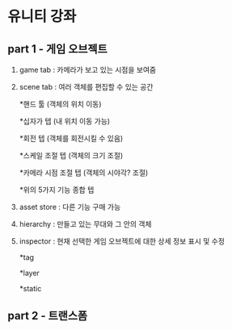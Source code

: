 유니티 강좌
===========

part 1 - 게임 오브젝트
--------------------

1. game tab : 카메라가 보고 있는 시점을 보여줌
   
2. scene tab : 여러 객체를 편집할 수 있는 공간
   
   *핸드 툴 (객체의 위치 이동)
   
   *십자가 텝 (내 위치 이동 가능)

   *회전 텝 (객체를 회전시킬 수 있음)

   *스케일 조절 텝 (객체의 크기 조절)

   *카메라 시점 조절 텝 (객체의 시야각? 조절)

   *위의 5가지 기능 종합 텝

3. asset store : 다른 기능 구매 가능
   
4. hierarchy : 만들고 있는 무대와 그 안의 객체
   
5. inspector : 현재 선택한 게임 오브젝트에 대한 상세 정보 표시 및 수정
    
    *tag

    *layer 

    *static


part 2 - 트랜스폼
----------------


